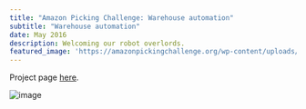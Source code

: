 ```yaml
---
title: "Amazon Picking Challenge: Warehouse automation"
subtitle: "Warehouse automation"
date: May 2016
description: Welcoming our robot overlords.
featured_image: 'https://amazonpickingchallenge.org/wp-content/uploads/2018/06/yhersx.jpg'
---
```


Project page [here](http://apc.cs.princeton.edu/).

![image](http://apc.cs.princeton.edu/img/proj/rs/apc/teaser.png)
